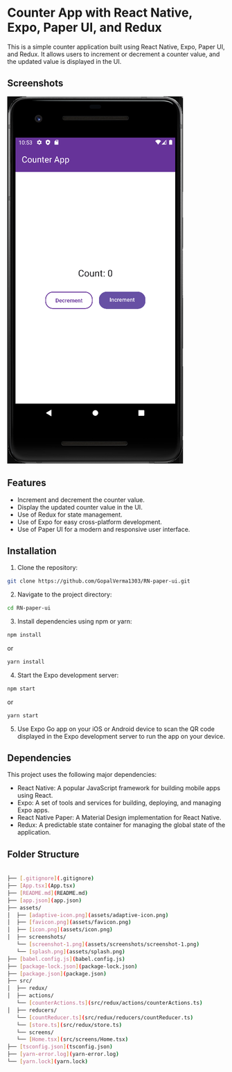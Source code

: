 # Counter App with React Native, Expo, Paper UI, and Redux

This is a simple counter application built using React Native, Expo, Paper UI, and Redux. It allows users to increment or decrement a counter value, and the updated value is displayed in the UI.

## Screenshots

![Counter App Screenshot 1](assets/screenshots/screenshot-1.png)

## Features

- Increment and decrement the counter value.
- Display the updated counter value in the UI.
- Use of Redux for state management.
- Use of Expo for easy cross-platform development.
- Use of Paper UI for a modern and responsive user interface.

## Installation

1. Clone the repository:
```bash
git clone https://github.com/GopalVerma1303/RN-paper-ui.git
```

2. Navigate to the project directory:

```bash
cd RN-paper-ui
```

3. Install dependencies using npm or yarn:
```bash
npm install
``` 
or
```bash
yarn install
``` 

4. Start the Expo development server:
```bash
npm start
``` 
or
```bash
yarn start
``` 


5. Use Expo Go app on your iOS or Android device to scan the QR code displayed in the Expo development server to run the app on your device.

## Dependencies

This project uses the following major dependencies:

- React Native: A popular JavaScript framework for building mobile apps using React.
- Expo: A set of tools and services for building, deploying, and managing Expo apps.
- React Native Paper: A Material Design implementation for React Native.
- Redux: A predictable state container for managing the global state of the application.

## Folder Structure
```bash

├── [.gitignore](.gitignore)
├── [App.tsx](App.tsx)
├── [README.md](README.md)
├── [app.json](app.json)
├── assets/
│  ├── [adaptive-icon.png](assets/adaptive-icon.png)
│  ├── [favicon.png](assets/favicon.png)
│  ├── [icon.png](assets/icon.png)
│  ├── screenshots/
   └── [screenshot-1.png](assets/screenshots/screenshot-1.png)
   └── [splash.png](assets/splash.png)
├── [babel.config.js](babel.config.js)
├── [package-lock.json](package-lock.json)
├── [package.json](package.json)
├── src/
│  ├── redux/
│  ├── actions/
   └── [counterActions.ts](src/redux/actions/counterActions.ts)
│  ├── reducers/
   └── [countReducer.ts](src/redux/reducers/countReducer.ts)
   └── [store.ts](src/redux/store.ts)
   └── screens/
   └── [Home.tsx](src/screens/Home.tsx)
├── [tsconfig.json](tsconfig.json)
├── [yarn-error.log](yarn-error.log)
└── [yarn.lock](yarn.lock)

```

